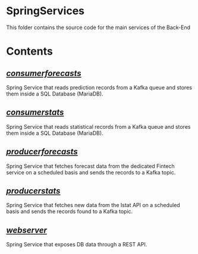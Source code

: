 # SpringServices

This folder contains the source code for the main services of the Back-End

# Contents

## [<em>consumerforecasts</em>](./consumerforecasts/readme.md)

Spring Service that reads prediction records from a Kafka queue and stores them inside a SQL Database (MariaDB).

## [<em>consumerstats</em>](./consumerstats/readme.md)

Spring Service that reads statistical records from a Kafka queue and stores them inside a SQL Database (MariaDB).

## [<em>producerforecasts</em>](./producerforecasts/readme.md)

Spring Service that fetches forecast data from the dedicated Fintech service on a scheduled basis and sends the records to a Kafka topic.

## [<em>producerstats</em>](./producerstats/readme.md)

Spring Service that fetches new data from the Istat API on a scheduled basis and sends the records found to a Kafka topic.

## [<em>webserver</em>](./webserver/readme.md)

Spring Service that exposes DB data through a REST API.